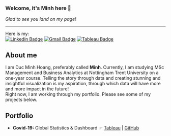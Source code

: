 ### Welcome, it's Minh here 👋
*Glad to see you land on my page!*  

---
Here is my:  
[![Linkedin Badge](https://img.shields.io/badge/-@minhdhoang-blue?style=flat-square&logo=Linkedin&logoColor=white&link=https://www.linkedin.com/in/minhdhoang/)](https://www.linkedin.com/in/minhdhoang/) [![Gmail Badge](https://img.shields.io/badge/-@ducminh.hoang95@gmail.com-c14438?style=flat-square&logo=Gmail&logoColor=white&link=mailto:ducminh.hoang95@gmail.com)](mailto:ducminh.hoang95@gmail.com) [![Tableau Badge](https://img.shields.io/badge/-@duc.minh.hoang-white?style=flat-square&logo=Tableau&link=https://public.tableau.com/app/profile/duc.minh.hoang)](https://public.tableau.com/app/profile/duc.minh.hoang)
## About me
I am Duc Minh Hoang, preferably called **Minh**. Currently, I am studying MSc Management and Business Analytics at Nottingham Trent University on a one-year course. Telling the story through data and creating stunning and insightful visualization is my aspiration, through which data will have more and more impact in the future!  
Right now, I am working through my portfolio. Please see some of my projects below.

## Portfolio
* **Covid-19:** Global Statistics & Dashboard ☞ [Tableau](https://public.tableau.com/app/profile/duc.minh.hoang/viz/Covid-19GlobalStatisticsDashboard/Dashboard1?publish=yes) | [GitHub](https://github.com/minhdhoang/Covid-19-Global-Statistics-Dashboard/blob/405f940e356fe813f78a2d2a6ed96a37df772f2f/Covid_19Script.sql)
